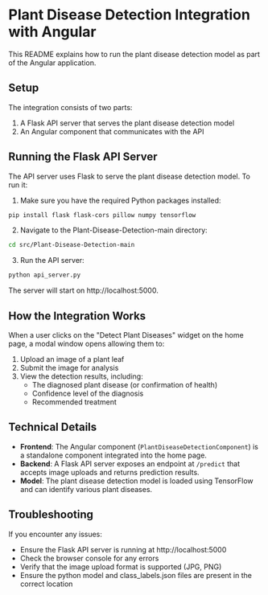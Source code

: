 # Plant Disease Detection Integration with Angular

This README explains how to run the plant disease detection model as part of the Angular application.

## Setup

The integration consists of two parts:
1. A Flask API server that serves the plant disease detection model
2. An Angular component that communicates with the API

## Running the Flask API Server

The API server uses Flask to serve the plant disease detection model. To run it:

1. Make sure you have the required Python packages installed:

```bash
pip install flask flask-cors pillow numpy tensorflow
```

2. Navigate to the Plant-Disease-Detection-main directory:

```bash
cd src/Plant-Disease-Detection-main
```

3. Run the API server:

```bash
python api_server.py
```

The server will start on http://localhost:5000.

## How the Integration Works

When a user clicks on the "Detect Plant Diseases" widget on the home page, a modal window opens allowing them to:

1. Upload an image of a plant leaf
2. Submit the image for analysis
3. View the detection results, including:
   - The diagnosed plant disease (or confirmation of health)
   - Confidence level of the diagnosis
   - Recommended treatment

## Technical Details

- **Frontend**: The Angular component (`PlantDiseaseDetectionComponent`) is a standalone component integrated into the home page.
- **Backend**: A Flask API server exposes an endpoint at `/predict` that accepts image uploads and returns prediction results.
- **Model**: The plant disease detection model is loaded using TensorFlow and can identify various plant diseases.

## Troubleshooting

If you encounter any issues:

- Ensure the Flask API server is running at http://localhost:5000
- Check the browser console for any errors
- Verify that the image upload format is supported (JPG, PNG)
- Ensure the python model and class_labels.json files are present in the correct location
